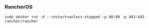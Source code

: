 ### RancherOS

```shell
sudo docker run -d --restart=unless-stopped -p 80:80 -p 443:443 rancher/rancher
```
